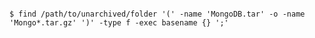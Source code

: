 <!-- layout:code post: database-backup_mongodb -->

```

$ find /path/to/unarchived/folder '(' -name 'MongoDB.tar' -o -name 'Mongo*.tar.gz' ')' -type f -exec basename {} ';'    

```
